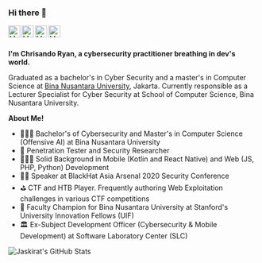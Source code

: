 <h3 title="hehehe"> Hi there 👋</h3>

<a href="https://www.linkedin.com/in/chrisandoryan">
  <img align="left" alt="My LinkedIn" width="24px" src="https://cdn.jsdelivr.net/npm/simple-icons@v3/icons/linkedin.svg" />
</a>
<a href="https://www.instagram.com/chrisandoryan/">
  <img align="left" alt="My Instagram" width="24px" src="https://cdn.jsdelivr.net/npm/simple-icons@v3/icons/instagram.svg" />
</a>
<a href="https://www.facebook.com/chrisandoryanpardomuan">
  <img align="left" alt="My Facebook" width="24px" src="https://cdn.jsdelivr.net/npm/simple-icons@v3/icons/facebook.svg" />
</a>
<a href="https://twitter.com/chrisandoryan">
  <img align="left" alt="My Twitter" width="24px" src="https://cdn.jsdelivr.net/npm/simple-icons@3.13.0/icons/twitter.svg" />
</a>


<br />
<br />

**I'm Chrisando Ryan, a cybersecurity practitioner breathing in dev's world.**

Graduated as a bachelor's in Cyber Security and a master's in Computer Science at [Bina Nusantara University](http://binus.ac.id/), Jakarta. Currently responsible as a Lecturer Specialist for Cyber Security at School of Computer Science, Bina Nusantara University.

**About Me!**

- 👨🏽‍💻 Bachelor's of Cybersecurity and Master's in Computer Science (Offensive AI) at Bina Nusantara University
- 🧐 Penetration Tester and Security Researcher
- 🧑🏻‍💻 Solid Background in Mobile (Kotlin and React Native) and Web (JS, PHP, Python) Development
- 🐱‍💻 Speaker at BlackHat Asia Arsenal 2020 Security Conference
- ⛳ CTF and HTB Player. Frequently authoring Web Exploitation challenges in various CTF competitions
- 🔭 Faculty Champion for Bina Nusantara University at Stanford's University Innovation Fellows (UIF)
- 🏛️ Ex-Subject Development Officer (Cybersecurity & Mobile Development) at Software Laboratory Center (SLC)



<!-- **Languages and Tools:**  

![Git](https://img.shields.io/badge/Git-Tools-informational?style=flat&logo=git&logoColor=white&color=8a8687&labelColor=e44d30)
![Github](https://img.shields.io/badge/Github-Tools-informational?style=flat&logo=github&logoColor=white&color=8a8687&labelColor=262626)
![Windows](https://img.shields.io/badge/Windows-Operating%20System-informational?style=flat&logo=windows&logoColor=white&color=8a8687&labelColor=2072cb)
![Linux](https://img.shields.io/badge/Linux-Operating%20System-informational?style=flat&logo=linux&logoColor=white&color=8a8687&labelColor=211d1e)
![C](https://img.shields.io/badge/C-Programming%20Language-informational?style=flat&logo=c&logoColor=white&color=8a8687&labelColor=5866b5)
![C++](https://img.shields.io/badge/C++-Programming%20Language-informational?style=flat&logo=c%2B%2B&logoColor=white&color=8a8687&labelColor=2279c3)
![Java](https://img.shields.io/badge/Java-Programming%20Language-informational?style=flat&logo=java&logoColor=white&color=8a8687&labelColor=dd1b15)
![Python](https://img.shields.io/badge/Python-Programming%20Language-informational?style=flat&logo=python&logoColor=white&color=8a8687&labelColor=94771e)
![Go](https://img.shields.io/badge/Go-Programming%20Language-informational?style=flat&logo=go&logoColor=white&color=8a8687&labelColor=467d87)
![JavaScript](https://img.shields.io/badge/JavaScript-Programming%20Language-informational?style=flat&logo=javascript&logoColor=white&color=8a8687&labelColor=d99a26)
![TypeScript](https://img.shields.io/badge/TypeScript-Programming%20Language-informational?style=flat&logo=typescript&logoColor=white&color=8a8687&labelColor=2174c2)
![HTML5](https://img.shields.io/badge/HTML5-Web%20Front%20End-informational?style=flat&logo=html5&logoColor=white&color=8a8687&labelColor=e5542f)
![CSS3](https://img.shields.io/badge/CSS3-Web%20Front%20End-informational?style=flat&logo=css3&logoColor=white&color=8a8687&labelColor=2177bc)
![SASS](https://img.shields.io/badge/SASS-Web%20Front%20End-informational?style=flat&logo=sass&logoColor=white&color=8a8687&labelColor=8f4a6c)
![PHP](https://img.shields.io/badge/PHP-Web%20Back%20End-informational?style=flat&logo=php&logoColor=white&color=8a8687&labelColor=777bb3)
![Node.js](https://img.shields.io/badge/Node.js-Web%20Back%20End-informational?style=flat&logo=node.js&logoColor=white&color=8a8687&labelColor=3e8b35)
![React](https://img.shields.io/badge/React-Web%20Framework-informational?style=flat&logo=react&logoColor=white&color=8a8687&labelColor=3fcef1)
![Laravel](https://img.shields.io/badge/Laravel-Web%20Framework-informational?style=flat&logo=laravel&logoColor=white&color=8a8687&labelColor=f22b1e)
![GraphQL](https://img.shields.io/badge/GraphQL-API-informational?style=flat&logo=graphql&logoColor=white&color=8a8687&labelColor=d60090)
![MySQL](https://img.shields.io/badge/MySQL-Database-informational?style=flat&logo=mysql&logoColor=white&color=8a8687&labelColor=4f7b99)
![PostgreSQL](https://img.shields.io/badge/SQL-Database-informational?style=flat&logo=postgresql&logoColor=white&color=8a8687&labelColor=2f5c8b)
![Android](https://img.shields.io/badge/Android-Mobile-informational?style=flat&logo=android&logoColor=white&color=8a8687&labelColor=8fb63a) -->


<img src="https://github-readme-stats.vercel.app/api?username=chrisandoryan&show_icons=true&hide_border=true&count_private=true&theme=shades-of-purple&icon_color=fad000" alt="Jaskirat's GitHub Stats">
<!-- <img align="center" width=500 src="https://github-readme-stats.vercel.app/api/top-langs/?username=chrisandoryan&count_private=true&layout=compact&theme=dark" alt="Jas-Script" /> -->
